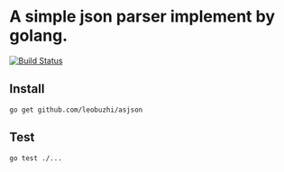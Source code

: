 # A simple json parser implement by golang.

[![Build Status](https://travis-ci.org/leobuzhi/asjson.svg?branch=master)](https://travis-ci.org/leobuzhi/asjson)

## Install
```
go get github.com/leobuzhi/asjson
```
## Test
```
go test ./...
```
